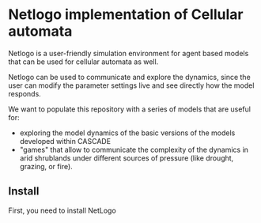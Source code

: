 Netlogo implementation of Cellular automata
===================================

Netlogo is a user-friendly simulation environment for agent based models that can be used for cellular automata as well. 

Netlogo can be used to communicate and explore the dynamics, since the user can modify the parameter settings live and see directly how the model responds. 

We want to populate this repository with a series of models that are useful for:

- exploring the model dynamics of the basic versions of the models developed within CASCADE
- "games" that allow to communicate the complexity of the dynamics in arid shrublands under different sources of pressure (like drought, grazing, or fire). 
  

## Install

First, you need to install NetLogo